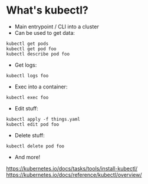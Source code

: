What's kubectl?
===============

- Main entrypoint / CLI into a cluster
- Can be used to get data:

```
kubectl get pods
kubectl get pod foo
kubectl describe pod foo
```

- Get logs:

```
kubectl logs foo
```

- Exec into a container:

```
kubectl exec foo
```

- Edit stuff:

```
kubectl apply -f things.yaml
kubectl edit pod foo
```

- Delete stuff:

```
kubectl delete pod foo
```

- And more!

https://kubernetes.io/docs/tasks/tools/install-kubectl/
https://kubernetes.io/docs/reference/kubectl/overview/
